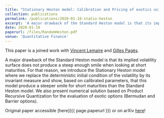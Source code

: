 ```yaml
---
title: "Stationary Heston model: Calibration and Pricing of exotics using Product Recursive Quantization"
collection: publications
permalink: /publications/2020-01-10-statio-heston
excerpt: 'A major drawback of the Standard Heston model is that its implied volatility surface does not produce a steep enough smile when looking at short maturities. For that reason, we introduce the Stationary Heston model where we replace the deterministic initial condition of the volatility by its invariant measure and show, based on calibrated parameters, that this model produce a steeper smile for short maturities than the Standard Heston model. We also present numerical solution based on Product Recursive Quantization for the evaluation of exotic options (Bermudan and Barrier options).'
date: 2020-01-10
paperurl: /files/RandomHeston.pdf
venue: 'Quantitative Finance'
---
```


This paper is a joined work with [Vincent Lemaire](https://perso.lpsm.paris/~vlemaire/site.html) and [Gilles Pagès](https://www.lpsm.paris/dw/doku.php?id=users:pages:index).

A major drawback of the Standard Heston model is that its implied volatility surface does not produce a steep enough smile when looking at short maturities. For that reason, we introduce the Stationary Heston model where we replace the deterministic initial condition of the volatility by its invariant measure and show, based on calibrated parameters, that this model produce a steeper smile for short maturities than the Standard Heston model. We also present numerical solution based on Product Recursive Quantization for the evaluation of exotic options (Bermudan and Barrier options).

Original paper accessible [here]({{ page.paperurl }}) or on arXiv [here](https://arxiv.org/abs/2001.03101)!
